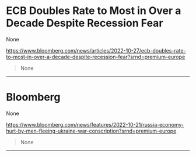 # ECB Doubles Rate to Most in Over a Decade Despite Recession Fear

None

https://www.bloomberg.com/news/articles/2022-10-27/ecb-doubles-rate-to-most-in-over-a-decade-despite-recession-fear?srnd=premium-europe
<blockquote>
None
</blockquote>

---

# Bloomberg

None

https://www.bloomberg.com/news/features/2022-10-21/russia-economy-hurt-by-men-fleeing-ukraine-war-conscription?srnd=premium-europe
<blockquote>
None
</blockquote>

---

